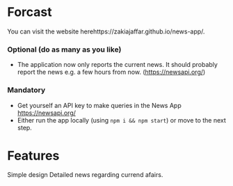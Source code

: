 
# Forcast
You can visit the website herehttps://zakiajaffar.github.io/news-app/.
### Optional (do as many as you like)

* The application now only reports the current news. It should probably report the news e.g. a few hours from now. (https://newsapi.org/)

### Mandatory

* Get yourself an API key to make queries in the News App https://newsapi.org/
* Either run the app locally (using `npm i && npm start`) or move to the next step.
# Features
Simple design
Detailed news regarding currend afairs.
